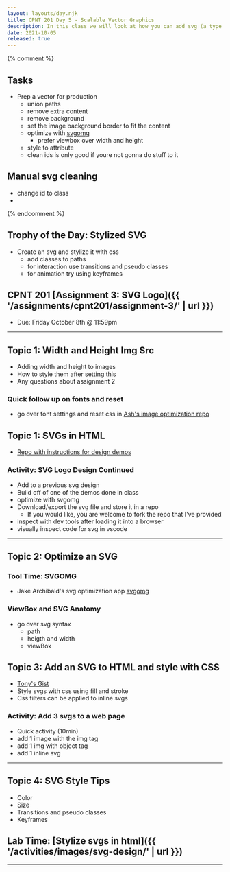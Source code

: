 ```yaml
---
layout: layouts/day.njk
title: CPNT 201 Day 5 - Scalable Vector Graphics
description: In this class we will look at how you can add svg (a type of vector) code directly to a website and stylize it with css. We will learn how to optimize and prepare vectors for use on the web.
date: 2021-10-05
released: true
---
```


{% comment %}
## Tasks
- Prep a vector for production  
  - union paths
  - remove extra content
  - remove background
  - set the image background border to fit the content
  - optimize with [svgomg](https://jakearchibald.github.io/svgomg/)
    - prefer viewbox over width and height
  - style to attribute
  - clean ids is only good if youre not gonna do stuff to it
## Manual svg cleaning
- change id to class
- 
{% endcomment %}

## Trophy of the Day: Stylized SVG
- Create an svg and stylize it with css
  - add classes to paths
  - for interaction use transitions and pseudo classes
  - for animation try using keyframes

## CPNT 201 [Assignment 3: SVG Logo]({{ '/assignments/cpnt201/assignment-3/' | url }})
- Due: Friday October 8th @ 11:59pm

---
## Topic 1: Width and Height Img Src
- Adding width and height to images
- How to style them after setting this
- Any questions about assignment 2

### Quick follow up on fonts and reset
- go over font settings and reset css in [Ash's image optimization repo](https://github.com/lilyx13/srcset-demo-code)

## Topic 1: SVGs in HTML
- [Repo with instructions for design demos](https://github.com/lilyx13/svg-image-design)

### Activity: SVG Logo Design Continued
- Add to a previous svg design
- Build off of one of the demos done in class
- optimize with svgomg
- Download/export the svg file and store it in a repo
  - If you would like, you are welcome to fork the repo that I've provided
- inspect with dev tools after loading it into a browser
- visually inspect code for svg in vscode

---

## Topic 2: Optimize an SVG

### Tool Time: SVGOMG
- Jake Archibald's svg optimization app [svgomg](https://jakearchibald.github.io/svgomg)

### ViewBox and SVG Anatomy
- go over svg syntax
  - path
  - heigth and width
  - viewBox

## Topic 3: Add an SVG to HTML and style with CSS
- [Tony's Gist](https://gist.github.com/acidtone/90c99bbd1825f591586d05e5419d711f)
- Style svgs with css using fill and stroke
- Css filters can be applied to inline svgs


### Activity: Add 3 svgs to a web page
- Quick activity (10min)
- add 1 image with the img tag
- add 1 img with object tag
- add 1 inline svg

---

## Topic 4: SVG Style Tips
- Color
- Size
- Transitions and pseudo classes
- Keyframes

## Lab Time: [Stylize svgs in html]({{ '/activities/images/svg-design/' | url }})
---

